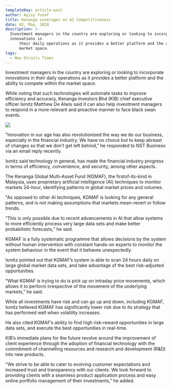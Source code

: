 ```yaml
---
templateKey: article-post
author: Ayisy Yusof
title: Kenanga Leverages on AI Competitiveness
date: 02, May, 2018
description: >-
  Investment managers in the country are exploring or looking to incorporate
  innovations in
      their daily operations as it provides a better platform and the ability to compete within the
      market space.
tags:
  - New Straits Times
---
```

<p>Investment managers in the country are exploring or looking to incorporate innovations in
    their daily operations as it provides a better platform and the ability to compete within the
    market space.</p>

<p>While noting that such technologies will automate tasks to improve efficiency and
    accuracy, Kenanga Investors Bhd (KIB) chief executive officer Ismitz Matthew De Alwis
    said it can also help investment managers to respond in a more relevant and proactive
    manner to face black swan events.</p>

![](/img/2018-05-02-nst-kenanga-leverageson-ai-competitiveness.png)

<p>"Innovation in our age has also revolutionised the way we
    do our business, especially in the financial industry. We
    have no choice but to keep abreast of changes so that we
    don’t get left behind,” he responded to NST Business via
    an email reply recently.
    </p>

<p>Ismitz said technology in general, has made the financial
    industry progress in terms of efficiency, convenience, and
    security, among other aspects.</p>

<p>The Kenanga Global Multi-Asset Fund (KGMAF), the firstof-its-kind in Malaysia, uses proprietary artificial
    intelligence (AI) techniques to monitor markets 24-hour,
    identifying patterns in global market prices and volumes.</p>

<p>"As opposed to other AI techniques, KGMAF is looking for
    any general patterns, and is not making assumptions that
    markets mean-revert or follow trends.</p>

<p>“This is only possible due to recent advancements in AI that allow systems to more
    efficiently process very large data sets and make better probabilistic forecasts,” he said.</p>

<p>KGMAF is a fully systematic programme that allows decisions by the system without
    human intervention with constant hands-on experts to monitor the system behaviour in
    the event that it behaves unexpectedly.
    </p>

<p>Ismitz pointed out that KGMAF’s system is able to scan 24 hours daily on large global
    market data sets, and take advantage of the best risk-adjusted opportunities.</p>

<p>“What KGMAF is trying to do is pick up on intraday price movements, which allows it to
    perform irrespective of the movement of the underlying markets," he said.</p>

<p>While all investments have risk and can go up and down, including KGMAF, Ismitz
    believed KGMAF has significantly lower risk due to its strategy that has performed well
    when volatility increases.</p>

<p>He also cited KGMAF’s ability to find high risk-reward opportunities in large data sets,
    and execute the best opportunities in real-time.
    </p>

<p>KIB’s immediate plans for the future revolve around the improvement of client experience
    through the adoption of financial technology with the commitment of channelling
    resources and research and development (R&D) into new products.</p>

<p>"We strive to be able to cater to evolving customer expectations and increased trust and
    transparency with our clients. We look forward to providing clients with a seamless
    product application process and easy online portfolio management of their investments,”
    he added.</p>